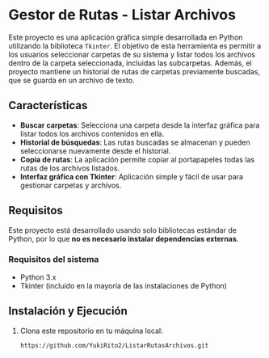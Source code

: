 # Gestor de Rutas - Listar Archivos

Este proyecto es una aplicación gráfica simple desarrollada en Python utilizando la biblioteca `Tkinter`. El objetivo de esta herramienta es permitir a los usuarios seleccionar carpetas de su sistema y listar todos los archivos dentro de la carpeta seleccionada, incluidas las subcarpetas. Además, el proyecto mantiene un historial de rutas de carpetas previamente buscadas, que se guarda en un archivo de texto.

## Características

- **Buscar carpetas**: Selecciona una carpeta desde la interfaz gráfica para listar todos los archivos contenidos en ella.
- **Historial de búsquedas**: Las rutas buscadas se almacenan y pueden seleccionarse nuevamente desde el historial.
- **Copia de rutas**: La aplicación permite copiar al portapapeles todas las rutas de los archivos listados.
- **Interfaz gráfica con Tkinter**: Aplicación simple y fácil de usar para gestionar carpetas y archivos.

## Requisitos

Este proyecto está desarrollado usando solo bibliotecas estándar de Python, por lo que **no es necesario instalar dependencias externas**.

### Requisitos del sistema

- Python 3.x
- Tkinter (incluido en la mayoría de las instalaciones de Python)

## Instalación y Ejecución

1. Clona este repositorio en tu máquina local:

   ```bash
   https://github.com/YukiRito2/ListarRutasArchivos.git
